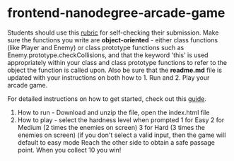 frontend-nanodegree-arcade-game
===============================

Students should use this [rubric](https://review.udacity.com/#!/projects/2696458597/rubric) for self-checking their submission. Make sure the functions you write are **object-oriented** - either class functions (like Player and Enemy) or class prototype functions such as Enemy.prototype.checkCollisions, and that the keyword 'this' is used appropriately within your class and class prototype functions to refer to the object the function is called upon. Also be sure that the **readme.md** file is updated with your instructions on both how to 1. Run and 2. Play your arcade game.

For detailed instructions on how to get started, check out this [guide](https://docs.google.com/document/d/1v01aScPjSWCCWQLIpFqvg3-vXLH2e8_SZQKC8jNO0Dc/pub?embedded=true).


1. How to run - Download and unzip the file, open the index.html file
2. How to play - select the hardness level when prompted
	1 for Easy
	2 for Medium (2 times the enemies on screen)
	3 for Hard (3 times the enemies on screen)
	(if you don't select a valid input, then the game will default to easy mode
   Reach the other side to obtain a safe passage point. When you collect 10 you win!